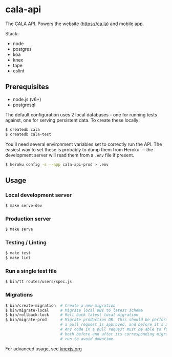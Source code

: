 # cala-api

The CALA API. Powers the website (https://ca.la) and mobile app.

Stack:

- node
- postgres
- koa
- knex
- tape
- eslint

## Prerequisites

- node.js (v6+)
- postgresql

The default configuration uses 2 local databases - one for running tests
against, one for serving persistent data. To create these locally:

```bash
$ createdb cala
$ createdb cala-test
```

You'll need several environment variables set to correctly run the API. The
easiest way to set these is probably to dump them from Heroku — the development
server will read them from a `.env` file if present.

```bash
$ heroku config -s --app cala-api-prod > .env
```

## Usage

### Local development server

```bash
$ make serve-dev
```

### Production server

```bash
$ make serve
```


### Testing / Linting

```bash
$ make test
$ make lint
```

### Run a single test file

```bash
$ bin/tt routes/users/spec.js
```

### Migrations

```bash
$ bin/create-migration  # Create a new migration
$ bin/migrate-local     # Migrate local DBs to latest schema
$ bin/rollback-lock     # Roll back latest local migration
$ bin/migrate-prod      # Migrate production DB. This should be performed after
                        # a pull request is approved, and before it's merged.
                        # Any code in a pull request must be able to function
                        # both before and after its corresponding migration is
                        # run to avoid downtime.
```

For advanced usage, see [knexjs.org](http://knexjs.org/#Migrations)


